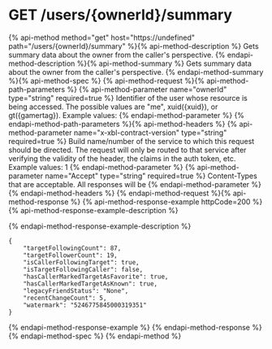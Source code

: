 # GET /users/{ownerId}/summary

{% api-method method="get" host="https://undefined" path="/users/{ownerId}/summary" %}{% api-method-description %}
Gets summary data about the owner from the caller's perspective.
{% endapi-method-description %}{% api-method-summary %}
Gets summary data about the owner from the caller's perspective.
{% endapi-method-summary %}{% api-method-spec %}
{% api-method-request %}{% api-method-path-parameters %}
{% api-method-parameter name="ownerId" type="string" required=true %}
Identifier of the user whose resource is being accessed. The possible values are "me", xuid({xuid}), or gt({gamertag}). Example values: 
{% endapi-method-parameter %}
{% endapi-method-path-parameters %}{% api-method-headers %}
{% api-method-parameter name="x-xbl-contract-version" type="string" required=true %}
Build name/number of the service to which this request should be directed. The request will only be routed to that service after verifying the validity of the header, the claims in the auth token, etc. Example values: 1
{% endapi-method-parameter %}
{% api-method-parameter name="Accept" type="string" required=true %}
Content-Types that are acceptable. All responses will be 
{% endapi-method-parameter %}
{% endapi-method-headers %}
{% endapi-method-request %}{% api-method-response %}
{% api-method-response-example httpCode=200 %}
{% api-method-response-example-description %}

{% endapi-method-response-example-description %}

```text
{
    "targetFollowingCount": 87,
    "targetFollowerCount": 19,
    "isCallerFollowingTarget": true,
    "isTargetFollowingCaller": false,
    "hasCallerMarkedTargetAsFavorite": true,
    "hasCallerMarkedTargetAsKnown": true,
    "legacyFriendStatus": "None",
    "recentChangeCount": 5,
    "watermark": "5246775845000319351"
}

```
{% endapi-method-response-example %}
{% endapi-method-response %}{% endapi-method-spec %}
{% endapi-method %}